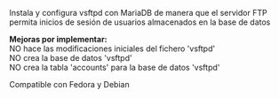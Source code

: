 Instala y configura vsftpd con MariaDB de manera que el servidor FTP permita inicios de sesión de usuarios almacenados en la base de datos

<b>Mejoras por implementar:</b><br>
  NO hace las modificaciones iniciales del fichero 'vsftpd'<br>
  NO crea la base de datos 'vsftpd'<br>
  NO crea la tabla 'accounts' para la base de datos 'vsftpd'

Compatible con Fedora y Debian
